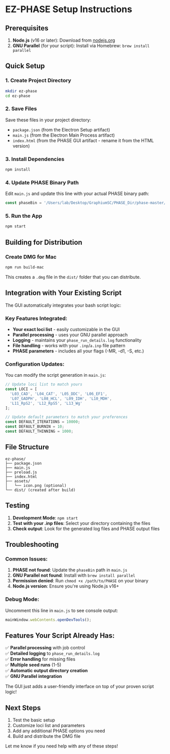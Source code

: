 # EZ-PHASE Setup Instructions

## Prerequisites

1. **Node.js** (v16 or later): Download from [nodejs.org](https://nodejs.org/)
2. **GNU Parallel** (for your script): Install via Homebrew: `brew install parallel`

## Quick Setup

### 1. Create Project Directory
```bash
mkdir ez-phase
cd ez-phase
```

### 2. Save Files
Save these files in your project directory:
- `package.json` (from the Electron Setup artifact)
- `main.js` (from the Electron Main Process artifact)  
- `index.html` (from the PHASE GUI artifact - rename it from the HTML version)

### 3. Install Dependencies
```bash
npm install
```

### 4. Update PHASE Binary Path
Edit `main.js` and update this line with your actual PHASE binary path:
```javascript
const phaseBin = '/Users/lab/Desktop/GraphiumSC/PHASE_Dir/phase-master/src/phase.2.1.1.source/PHASE';
```

### 5. Run the App
```bash
npm start
```

## Building for Distribution

### Create DMG for Mac
```bash
npm run build-mac
```

This creates a `.dmg` file in the `dist/` folder that you can distribute.

## Integration with Your Existing Script

The GUI automatically integrates your bash script logic:

### Key Features Integrated:
- **Your exact loci list** - easily customizable in the GUI
- **Parallel processing** - uses your GNU parallel approach
- **Logging** - maintains your `phase_run_details.log` functionality
- **File handling** - works with your `.inp`/`a.inp` file pattern
- **PHASE parameters** - includes all your flags (-MR, -d1, -S, etc.)

### Configuration Updates:
You can modify the script generation in `main.js`:

```javascript
// Update loci list to match yours
const LOCI = [
  'L03_CAD', 'L04_CAT', 'L05_DDC', 'L06_EF1', 
  'L07_GADPH', 'L08_HCL', 'L09_IDH', 'L10_MDH', 
  'L11_RpS2', 'L12_RpS5', 'L13_Wg'
];

// Update default parameters to match your preferences
const DEFAULT_ITERATIONS = 10000;
const DEFAULT_BURNIN = 10;
const DEFAULT_THINNING = 1000;
```

## File Structure
```
ez-phase/
├── package.json
├── main.js
├── preload.js
├── index.html
├── assets/
│   └── icon.png (optional)
└── dist/ (created after build)
```

## Testing

1. **Development Mode**: `npm start`
2. **Test with your .inp files**: Select your directory containing the files
3. **Check output**: Look for the generated log files and PHASE output files

## Troubleshooting

### Common Issues:

1. **PHASE not found**: Update the `phaseBin` path in `main.js`
2. **GNU Parallel not found**: Install with `brew install parallel`
3. **Permission denied**: Run `chmod +x /path/to/PHASE` on your binary
4. **Node.js version**: Ensure you're using Node.js v16+

### Debug Mode:
Uncomment this line in `main.js` to see console output:
```javascript
mainWindow.webContents.openDevTools();
```

## Features Your Script Already Has:

✅ **Parallel processing** with job control  
✅ **Detailed logging** to `phase_run_details.log`  
✅ **Error handling** for missing files  
✅ **Multiple seed runs** (1-5)  
✅ **Automatic output directory creation**  
✅ **GNU Parallel integration**  

The GUI just adds a user-friendly interface on top of your proven script logic!

## Next Steps

1. Test the basic setup
2. Customize loci list and parameters 
3. Add any additional PHASE options you need
4. Build and distribute the DMG file

Let me know if you need help with any of these steps!